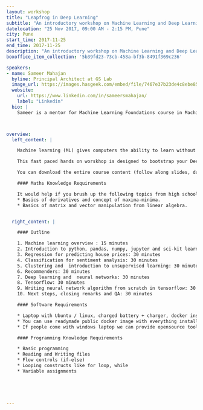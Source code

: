 ```yaml
---
layout: workshop
title: "Leapfrog in Deep Learning"
subtitle: "An introductory workshop on Machine Learning and Deep Learning"
datelocation: "25 Nov 2017, 09:00 AM - 2:15 PM, Pune"
city: Pune
start_time: 2017-11-25
end_time: 2017-11-25
description: "An introductory workshop on Machine Learning and Deep Learning"
boxoffice_item_collection: '5b39fd23-73cb-458a-bf3b-8491f369c236'

speakers:
- name: Sameer Mahajan
  byline: Principal Architect at GS Lab
  image_url: https://images.hasgeek.com/embed/file/7467e37b23de4c8ebe851c37ba11ddf2
  website:
    url: https://www.linkedin.com/in/sameersmahajan/
    label: "Linkedin"
  bio: |
    Sameer is a mentor for Machine Learning Foundations course in Machine Learning Specialization on Coursera. He have 22 years of experience in software industry in companies like Microsoft, Symantec etc. across US and India. He holds 8 US patents issued in his name with a few more in the pipeline. He is an alumnus of IIT Bombay and Georgia Tech CS departments. He have taught ML 101 to over 100 students in his current company GS Lab where he work as a Principal Architect.



overview:
  left_content: |

    Machine learning (ML) gives computers the ability to learn without being explicitly programmed. Evolved from the study of pattern recognition and computational learning theory in artificial intelligence, ML explores the study and construction of algorithms that can learn from and make predictions on data through building a model from sample inputs. It’s a really exciting & impactful phase in the ML journey. Today, every time you go to a website, most likely there’s a ML algorithm behind the scenes, analysing the data and interactions, radically heightening your experience using ML

    This fast paced hands on worskhop is designed to bootstrap your Deep Learning. It quickly on boards Machine Learning concepts like regression, classification,matrix factorization etc. It introduces algorithms like k Nearest Neighbors, k means, recommender systems etc. It brings in tools like python for quick coding,pandas and numpy for data munging, matplotlib for visualization, scikit-learn for ready made machine learning algorithms. It does so with real life use cases like predicting house sale prices, sentiment analysis using restaurant reviews; real life data like people wikipedia, adult income data etc. and lots of hands on coding. We dive into intuition behind commonly popular algorithm of gradient descent, forward and backward propagation in neural networks. This approach helps imbibe the concepts effectively. We go onto implementing logistic regression as single layer neural network from scratch completely in python. Later we implement generic multi layer neural network in tensorflow.

    You can download the entire course content (follow along slides, data for hands on assignments, developed code for all hands on assignments) from [github repository](https://github.com/sameermahajan/MLWorkshop). During the course you will develop all the code outlined here from scratch under the guidance of the instructor. I hope that you continue referring to programs developed here for tools, technologies and techniques (3 Ts) even as you progress through your Deep Learning career! Good Luck!

    #### Maths Knowledge Requirements

    It would help if you brush up the following topics from high school. Although these are not mandatory, we will cover enough details at the time of workshop.
    * Basics of derivatives and concept of maxima-minima.
    * Basics of matrix and vector manipulation from linear algebra.


  right_content: |

    #### Outline

    1. Machine learning overview : 15 minutes
    2. Introduction to python, pandas, numpy, jupyter and sci-kit learn: 45 minutes
    3. Regression for predicting house prices: 30 minutes
    4. Classification for sentiment analysis: 30 minutes
    5. Clustering and  introduction to unsupervised learning: 30 minutes
    6. Recommenders: 30 minutes
    7. Deep learning and  neural networks: 30 minutes
    8. Tensorflow: 30 minutes
    9. Writing neural network algorithm from scratch in tensorflow: 30 minutes
    10. Next steps, closing remarks and QA: 30 minutes

    #### Software Requirements

    * Laptop with Ubuntu / linux, charged battery + charger, docker installed.
    * You can use readymade public docker image with everything installed including tensorflow from gcr.io (run it as sudo docker run -it -p 8888:8888 gcr.io/tensorflow/tensorflow)
    * If people come with windows laptop we can provide opensource tools like graphlab create etc. We can publish the details upfront so that they can come prepared with all these pre installed.

    #### Programming Knowledge Requirements

    * Basic programming
    * Reading and Writing files
    * Flow controls (if-else)
    * Looping constructs like for loop, while
    * Variable assignments





---
```

